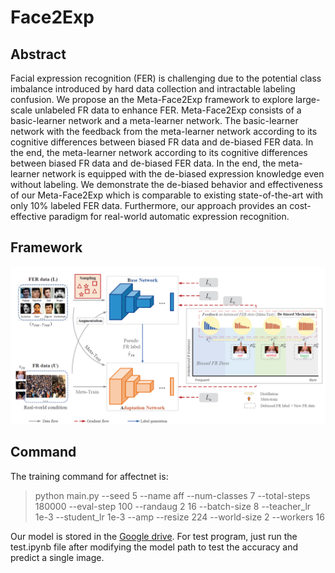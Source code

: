 # Face2Exp
## Abstract
Facial expression recognition (FER) is challenging due to the potential class imbalance introduced by hard data collection and intractable labeling confusion.  We propose an the Meta-Face2Exp framework to explore large-scale unlabeled FR data to enhance FER.  Meta-Face2Exp consists of a basic-learner network and a meta-learner network. The basic-learner network with the feedback from the meta-learner network according to its cognitive differences between biased FR data and de-biased FER data. In the end, the meta-learner network according to its cognitive differences between biased FR data and de-biased FER data. In the end, the meta-learner network is equipped with the de-biased expression knowledge even without labeling. We demonstrate the de-biased behavior and effectiveness of our Meta-Face2Exp which is comparable to existing state-of-the-art with only 10% labeled FER data. Furthermore, our approach provides an cost-effective paradigm for real-world automatic expression recognition.
## Framework
![img](结构.png)
## Command
The training command for affectnet is:
> python main.py --seed 5 --name aff --num-classes 7 --total-steps 180000 --eval-step 100 --randaug 2 16 --batch-size 8 --teacher_lr 1e-3 --student_lr 1e-3 --amp --resize 224 --world-size 2 --workers 16 


Our model is stored in the [Google drive](https://drive.google.com/file/d/116e1WILkG4RKjwol5OyczaROYsKja9CP/view?usp=sharing). 
For test program, just run the test.ipynb file after modifying the model path to test the accuracy and predict a single image.

